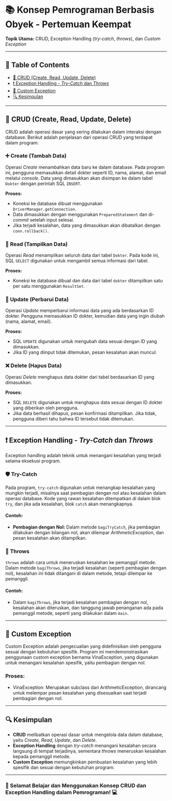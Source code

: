 # 📚 Konsep Pemrograman Berbasis Obyek - Pertemuan Keempat

**Topik Utama:** CRUD, Exception Handling (*try-catch*, *throws*), dan *Custom Exception*

---

## 📑 Table of Contents
- [📝 CRUD (Create, Read, Update, Delete)](https://github.com/ervina0604/PBO4#crud)
- [❗ Exception Handling - *Try-Catch* dan *Throws*](https://github.com/ervina0604/PBO4#exception-handling)
- [🚨 Custom Exception](https://github.com/ervina0604/PBO4#custom-exception)
- [🔍 Kesimpulan](https://github.com/ervina0604/PBO4#kesimpulan)

---

## 📝 CRUD (Create, Read, Update, Delete)
CRUD adalah operasi dasar yang sering dilakukan dalam interaksi dengan database. Berikut adalah penjelasan dari operasi CRUD yang terdapat dalam program:

### ➕ **Create (Tambah Data)**
Operasi *Create* menambahkan data baru ke dalam database. Pada program ini, pengguna memasukkan detail dokter seperti ID, nama, alamat, dan email melalui *console*. Data yang dimasukkan akan disimpan ke dalam tabel `Dokter` dengan perintah SQL `INSERT`.

**Proses:**
- Koneksi ke database dibuat menggunakan `DriverManager.getConnection`.
- Data dimasukkan dengan menggunakan `PreparedStatement` dan di-*commit* setelah input selesai.
- Jika terjadi kesalahan, data yang dimasukkan akan dibatalkan dengan `conn.rollback()`.

### 🔄 **Read (Tampilkan Data)**
Operasi *Read* menampilkan seluruh data dari tabel `Dokter`. Pada kode ini, SQL `SELECT` digunakan untuk mengambil semua informasi dari tabel.

**Proses:**
- Koneksi ke database dibuat dan data dari tabel `dokter` ditampilkan satu per satu menggunakan `ResultSet`.

### 📝 **Update (Perbarui Data)**
Operasi *Update* memperbarui informasi data yang ada berdasarkan ID dokter. Pengguna memasukkan ID dokter, kemudian data yang ingin diubah (nama, alamat, email).

**Proses:**
- SQL `UPDATE` digunakan untuk mengubah data sesuai dengan ID yang dimasukkan.
- Jika ID yang diinput tidak ditemukan, pesan kesalahan akan muncul.

### ❌ **Delete (Hapus Data)**
Operasi *Delete* menghapus data dokter dari tabel berdasarkan ID yang dimasukkan.

**Proses:**
- SQL `DELETE` digunakan untuk menghapus data sesuai dengan ID dokter yang diberikan oleh pengguna.
- Jika data berhasil dihapus, pesan konfirmasi ditampilkan. Jika tidak, pengguna diberi tahu bahwa ID tersebut tidak ditemukan.

---

## ❗ Exception Handling - *Try-Catch* dan *Throws*

Exception handling adalah teknik untuk menangani kesalahan yang terjadi selama eksekusi program.

### 🛡️ **Try-Catch**
Pada program, `try-catch` digunakan untuk menangkap kesalahan yang mungkin terjadi, misalnya saat pembagian dengan nol atau kesalahan dalam operasi database. Kode yang rawan kesalahan ditempatkan di dalam blok `try`, dan jika ada kesalahan, blok `catch` akan menangkapnya.

#### Contoh:
- **Pembagian dengan Nol:** Dalam metode `bagiTryCatch`, jika pembagian dilakukan dengan bilangan nol, akan dilempar *ArithmeticException*, dan pesan kesalahan akan ditampilkan.

### 🚩 **Throws**
`throws` adalah cara untuk meneruskan kesalahan ke pemanggil metode. Dalam metode `bagiThrows`, jika terjadi kesalahan (seperti pembagian dengan nol), kesalahan ini tidak ditangani di dalam metode, tetapi dilempar ke pemanggil.

#### Contoh:
- Dalam `bagiThrows`, jika terjadi kesalahan pembagian dengan nol, kesalahan akan diteruskan, dan tanggung jawab penanganan ada pada pemanggil metode, seperti yang dilakukan dalam `main`.

---

## 🚨 Custom Exception
Custom Exception adalah pengecualian yang didefinisikan oleh pengguna sesuai dengan kebutuhan spesifik. Program ini mendemonstrasikan penggunaan custom exception bernama VinaException, yang digunakan untuk menangani kesalahan spesifik, yaitu pembagian dengan nol.

### Proses:
- VinaException: Merupakan subclass dari ArithmeticException, dirancang untuk melempar pesan kesalahan yang disesuaikan saat terjadi pembagian dengan nol.
  
---

## 🔍 Kesimpulan
- **CRUD** melibatkan operasi dasar untuk mengelola data dalam database, yaitu *Create, Read, Update*, dan *Delete*.
- **Exception Handling** dengan *try-catch* menangani kesalahan secara langsung di tempat terjadinya, sementara *throws* meneruskan kesalahan kepada pemanggil metode.
- **Custom Exception** memungkinkan pembuatan kesalahan yang lebih spesifik dan sesuai dengan kebutuhan program.

---

### 🚀 Selamat Belajar dan Menggunakan Konsep CRUD dan Exception Handling dalam Pemrograman! 💻
